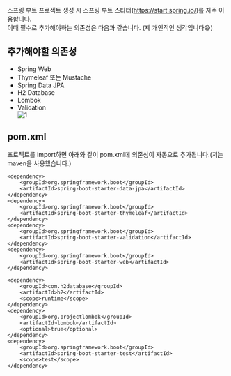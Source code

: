 스프링 부트 프로젝트 생성 시 스프링 부트 스타터(https://start.spring.io/)를 자주 이용합니다.   
이때 필수로 추가해야하는 의존성은 다음과 같습니다. (제 개인적인 생각입니다😅)

## 추가해야할 의존성
* Spring Web
* Thymeleaf 또는 Mustache
* Spring Data JPA
* H2 Database
* Lombok
* Validation   
![1]()

## pom.xml
프로젝트를 import하면 아래와 같이 pom.xml에 의존성이 자동으로 추가됩니다.(저는 maven을 사용했습니다.)
```
<dependency>
    <groupId>org.springframework.boot</groupId>
    <artifactId>spring-boot-starter-data-jpa</artifactId>
</dependency>
<dependency>
    <groupId>org.springframework.boot</groupId>
    <artifactId>spring-boot-starter-thymeleaf</artifactId>
</dependency>
<dependency>
    <groupId>org.springframework.boot</groupId>
    <artifactId>spring-boot-starter-validation</artifactId>
</dependency>
<dependency>
    <groupId>org.springframework.boot</groupId>
    <artifactId>spring-boot-starter-web</artifactId>
</dependency>

<dependency>
    <groupId>com.h2database</groupId>
    <artifactId>h2</artifactId>
    <scope>runtime</scope>
</dependency>
<dependency>
    <groupId>org.projectlombok</groupId>
    <artifactId>lombok</artifactId>
    <optional>true</optional>
</dependency>
<dependency>
    <groupId>org.springframework.boot</groupId>
    <artifactId>spring-boot-starter-test</artifactId>
    <scope>test</scope>
</dependency>
```
